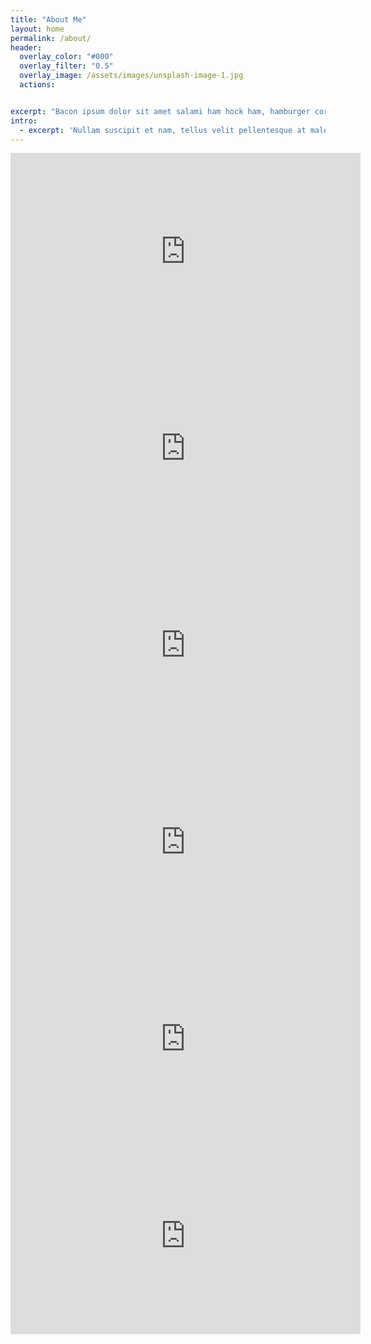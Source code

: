 ```yaml
---
title: "About Me"
layout: home
permalink: /about/
header:
  overlay_color: "#000"
  overlay_filter: "0.5"
  overlay_image: /assets/images/unsplash-image-1.jpg
  actions:


excerpt: "Bacon ipsum dolor sit amet salami ham hock ham, hamburger corned beef short ribs kielbasa biltong t-bone drumstick tri-tip tail sirloin pork chop."
intro:
  - excerpt: 'Nullam suscipit et nam, tellus velit pellentesque at malesuada, enim eaque. Quis nulla, netus tempor in diam gravida tincidunt, *proin faucibus* voluptate felis id sollicitudin. Centered with `type="center"`'
---
```



<iframe width="560" height="315" src="https://www.youtube.com/embed/D3K29R6g67A" frameborder="0"> </iframe>

<iframe width="560" height="315" src="https://www.youtube.com/embed/a6_qRivI7Vc" frameborder="0"> </iframe>

<iframe width="560" height="315" src="https://www.youtube.com/embed/332seT6svWQ" frameborder="0"> </iframe>

<iframe width="560" height="315" src="https://www.youtube.com/embed/a_AYdEIMNjY" frameborder="0"> </iframe>

<iframe width="560" height="315" src="https://www.youtube.com/embed/5xirbGs3h9Y" frameborder="0"> </iframe>

<iframe width="560" height="315" src="https://www.youtube.com/embed/oRtnI9yc8QU" frameborder="0"> </iframe>
